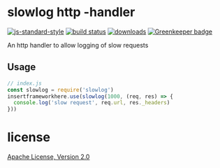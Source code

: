 # slowlog http -handler

[![js-standard-style](https://img.shields.io/badge/code_style-standard-brightgreen.svg)](https://github.com/feross/standard)
[![build status](https://api.travis-ci.org/JamesKyburz/slowlog.svg)](https://travis-ci.org/JamesKyburz/slowlog)
[![downloads](https://img.shields.io/npm/dm/slowlog.svg)](https://npmjs.org/package/slowlog)
[![Greenkeeper badge](https://badges.greenkeeper.io/JamesKyburz/slowlog.svg)](https://greenkeeper.io/)

An http handler to allow logging of slow requests

## Usage

```javascript
// index.js
const slowlog = require('slowlog')
insertframeworkhere.use(slowlog(1000, (req, res) => {
  console.log('slow request', req.url, res._headers)
}))
```

# license

[Apache License, Version 2.0](LICENSE)
